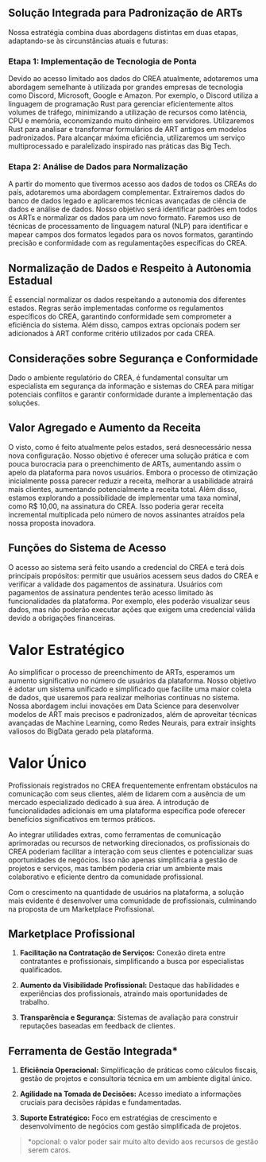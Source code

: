 ## Solução Integrada para Padronização de ARTs
Nossa estratégia combina duas abordagens distintas em duas etapas, adaptando-se às circunstâncias atuais e futuras:

### Etapa 1: Implementação de Tecnologia de Ponta
Devido ao acesso limitado aos dados do CREA atualmente, adotaremos uma abordagem semelhante à utilizada por grandes empresas de tecnologia como Discord, Microsoft, Google e Amazon. Por exemplo, o Discord utiliza a linguagem de programação Rust para gerenciar eficientemente altos volumes de tráfego, minimizando a utilização de recursos como latência, CPU e memória, economizando muito dinheiro em servidores. Utilizaremos Rust para analisar e transformar formulários de ART antigos em modelos padronizados. Para alcançar máxima eficiência, utilizaremos um serviço multiprocessado e paralelizado inspirado nas práticas das Big Tech.

### Etapa 2: Análise de Dados para Normalização
A partir do momento que tivermos acesso aos dados de todos os CREAs do país, adotaremos uma abordagem complementar. Extrairemos dados do banco de dados legado e aplicaremos técnicas avançadas de ciência de dados e análise de dados. Nosso objetivo será identificar padrões em todos os ARTs e normalizar os dados para um novo formato. Faremos uso de técnicas de processamento de linguagem natural (NLP) para identificar e mapear campos dos formatos legados para os novos formatos, garantindo precisão e conformidade com as regulamentações específicas do CREA.

## Normalização de Dados e Respeito à Autonomia Estadual
É essencial normalizar os dados respeitando a autonomia dos diferentes estados. Regras serão implementadas conforme os regulamentos específicos do CREA, garantindo conformidade sem comprometer a eficiência do sistema. Além disso, campos extras opcionais podem ser adicionados à ART conforme critério utilizados por cada CREA.

## Considerações sobre Segurança e Conformidade
Dado o ambiente regulatório do CREA, é fundamental consultar um especialista em segurança da informação e sistemas do CREA para mitigar potenciais conflitos e garantir conformidade durante a implementação das soluções.

## Valor Agregado e Aumento da Receita
O visto, como é feito atualmente pelos estados, será desnecessário nessa nova configuração. Nosso objetivo é oferecer uma solução prática e com pouca burocracia para o preenchimento de ARTs, aumentando assim o apelo da plataforma para novos usuários. Embora o processo de otimização inicialmente possa parecer reduzir a receita, melhorar a usabilidade atrairá mais clientes, aumentando potencialmente a receita total. Além disso, estamos explorando a possibilidade de implementar uma taxa nominal, como R$ 10,00, na assinatura do CREA. Isso poderia gerar receita incremental multiplicada pelo número de novos assinantes atraídos pela nossa proposta inovadora.

## Funções do Sistema de Acesso
O acesso ao sistema será feito usando a credencial do CREA e terá dois principais propósitos: permitir que usuários acessem seus dados do CREA e verificar a validade dos pagamentos de assinatura. Usuários com pagamentos de assinatura pendentes terão acesso limitado às funcionalidades da plataforma. Por exemplo, eles poderão visualizar seus dados, mas não poderão executar ações que exigem uma credencial válida devido a obrigações financeiras.

# Valor Estratégico
Ao simplificar o processo de preenchimento de ARTs, esperamos um aumento significativo no número de usuários da plataforma. Nosso objetivo é adotar um sistema unificado e simplificado que facilite uma maior coleta de dados, que usaremos para realizar melhorias contínuas no sistema. Nossa abordagem inclui inovações em Data Science para desenvolver modelos de ART mais precisos e padronizados, além de aproveitar técnicas avançadas de Machine Learning, como Redes Neurais, para extrair insights valiosos do BigData gerado pela plataforma.

# Valor Único
Profissionais registrados no CREA frequentemente enfrentam obstáculos na comunicação com seus clientes, além de lidarem com a ausência de um mercado especializado dedicado à sua área. A introdução de funcionalidades adicionais em uma plataforma específica pode oferecer benefícios significativos em termos práticos.

Ao integrar utilidades extras, como ferramentas de comunicação aprimoradas ou recursos de networking direcionados, os profissionais do CREA poderiam facilitar a interação com seus clientes e potencializar suas oportunidades de negócios. Isso não apenas simplificaria a gestão de projetos e serviços, mas também poderia criar um ambiente mais colaborativo e eficiente dentro da comunidade profissional.

Com o crescimento na quantidade de usuários na plataforma, a solução mais evidente é desenvolver uma comunidade de profissionais, culminando na proposta de um Marketplace Profissional.

## Marketplace Profissional

1. **Facilitação na Contratação de Serviços:** Conexão direta entre contratantes e profissionais, simplificando a busca por especialistas qualificados.

2. **Aumento da Visibilidade Profissional:** Destaque das habilidades e experiências dos profissionais, atraindo mais oportunidades de trabalho.

3. **Transparência e Segurança:** Sistemas de avaliação para construir reputações baseadas em feedback de clientes.

## Ferramenta de Gestão Integrada*

1. **Eficiência Operacional:** Simplificação de práticas como cálculos fiscais, gestão de projetos e consultoria técnica em um ambiente digital único.

2. **Agilidade na Tomada de Decisões:** Acesso imediato a informações cruciais para decisões rápidas e fundamentadas.

3. **Suporte Estratégico:** Foco em estratégias de crescimento e desenvolvimento de negócios com gestão simplificada de projetos.

> *opcional: o valor poder sair muito alto devido aos recursos de gestão serem caros.